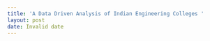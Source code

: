 ```yaml
---
title: 'A Data Driven Analysis of Indian Engineering Colleges '
layout: post
date: Invalid date
---
```

